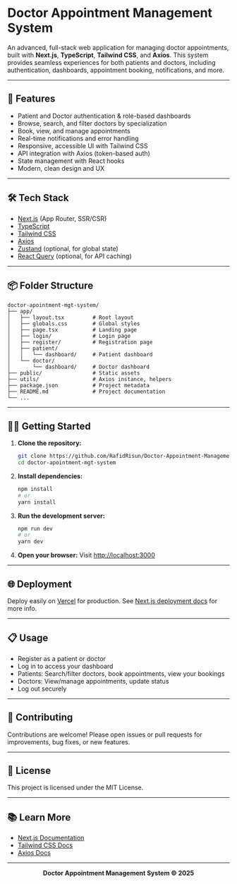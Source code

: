 # Doctor Appointment Management System

An advanced, full-stack web application for managing doctor appointments, built with **Next.js**, **TypeScript**, **Tailwind CSS**, and **Axios**. This system provides seamless experiences for both patients and doctors, including authentication, dashboards, appointment booking, notifications, and more.

---

## 🚀 Features

- Patient and Doctor authentication & role-based dashboards
- Browse, search, and filter doctors by specialization
- Book, view, and manage appointments
- Real-time notifications and error handling
- Responsive, accessible UI with Tailwind CSS
- API integration with Axios (token-based auth)
- State management with React hooks
- Modern, clean design and UX

---

## 🛠️ Tech Stack

- [Next.js](https://nextjs.org/) (App Router, SSR/CSR)
- [TypeScript](https://www.typescriptlang.org/)
- [Tailwind CSS](https://tailwindcss.com/)
- [Axios](https://axios-http.com/)
- [Zustand](https://zustand-demo.pmnd.rs/) (optional, for global state)
- [React Query](https://tanstack.com/query/latest) (optional, for API caching)

---

## 📦 Folder Structure

```
doctor-apointment-mgt-system/
├── app/
│   ├── layout.tsx         # Root layout
│   ├── globals.css        # Global styles
│   ├── page.tsx           # Landing page
│   ├── login/             # Login page
│   ├── register/          # Registration page
│   ├── patient/
│   │   └── dashboard/     # Patient dashboard
│   └── doctor/
│       └── dashboard/     # Doctor dashboard
├── public/                # Static assets
├── utils/                 # Axios instance, helpers
├── package.json           # Project metadata
├── README.md              # Project documentation
└── ...
```

---

## 🧑‍💻 Getting Started

1. **Clone the repository:**

   ```bash
   git clone https://github.com/RafidRisun/Doctor-Appointment-Management-System-HISHABEE.git
   cd doctor-apointment-mgt-system
   ```

2. **Install dependencies:**

   ```bash
   npm install
   # or
   yarn install
   ```

3. **Run the development server:**

   ```bash
   npm run dev
   # or
   yarn dev
   ```

4. **Open your browser:**
   Visit [http://localhost:3000](http://localhost:3000)

---

## 🌐 Deployment

Deploy easily on [Vercel](https://vercel.com/) for production. See [Next.js deployment docs](https://nextjs.org/docs/app/building-your-application/deploying) for more info.

---

## 📋 Usage

- Register as a patient or doctor
- Log in to access your dashboard
- Patients: Search/filter doctors, book appointments, view your bookings
- Doctors: View/manage appointments, update status
- Log out securely

---

## 📝 Contributing

Contributions are welcome! Please open issues or pull requests for improvements, bug fixes, or new features.

---

## 📄 License

This project is licensed under the MIT License.

---

## 📚 Learn More

- [Next.js Documentation](https://nextjs.org/docs)
- [Tailwind CSS Docs](https://tailwindcss.com/docs)
- [Axios Docs](https://axios-http.com/docs/intro)

---

<p align="center">
  <b>Doctor Appointment Management System &copy; 2025</b>
</p>
